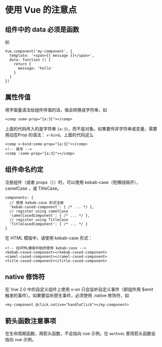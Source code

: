 # 使用 Vue 的注意点
## 组件中的 data 必须是函数
如
```
Vue.component('my-component', {
  template: '<span>{{ message }}</span>',
  data: function () {
    return {
      message: 'hello'
    }
  }
})
```

## 属性传值
用字面量语法给组件传值的话，值会转换成字符串，如
```
<comp some-prop="{a:3}"></comp>
```

上面的代码传入的是字符串 `{a:3}`，而不是对象。如果要传非字符串或变量，需要用动态Prop 的语法： `v-bind`。上面的代码这么
```
<comp v-bind:some-prop="{a:3}"></comp>
<!-- 简写 -->
<comp :some-prop="{a:3}"></comp>
```

## 组件命名约定
注册组件（或者 props（））时，可以使用 kebab-case（短横线隔开），camelCase ，或 TitleCase。
```
components: {
  // 使用 kebab-case 形式注册
  'kebab-cased-component': { /* ... */ },
  // register using camelCase
  'camelCasedComponent': { /* ... */ },
  // register using TitleCase
  'TitleCasedComponent': { /* ... */ }
}
```

在 HTML 模版中，请使用 kebab-case 形式：

```
<!-- 在HTML模版中始终使用 kebab-case -->
<kebab-cased-component></kebab-cased-component>
<camel-cased-component></camel-cased-component>
<title-cased-component></title-cased-component>
```

## native 修饰符
在 Vue 2.0 中的自定义组件上使用 v-on 只会监听自定义事件（即组件用 $emit 触发的事件）。如果要监听原生事件，必须使用 .native 修饰符，如
```
<my-component @click.native="handleClick"></my-component>
```

## 箭头函数注意事项
在生命周期函数，用箭头函数，不会指向 vue 示例。在 `methods` 里用箭头函数会指向 vue 示例。